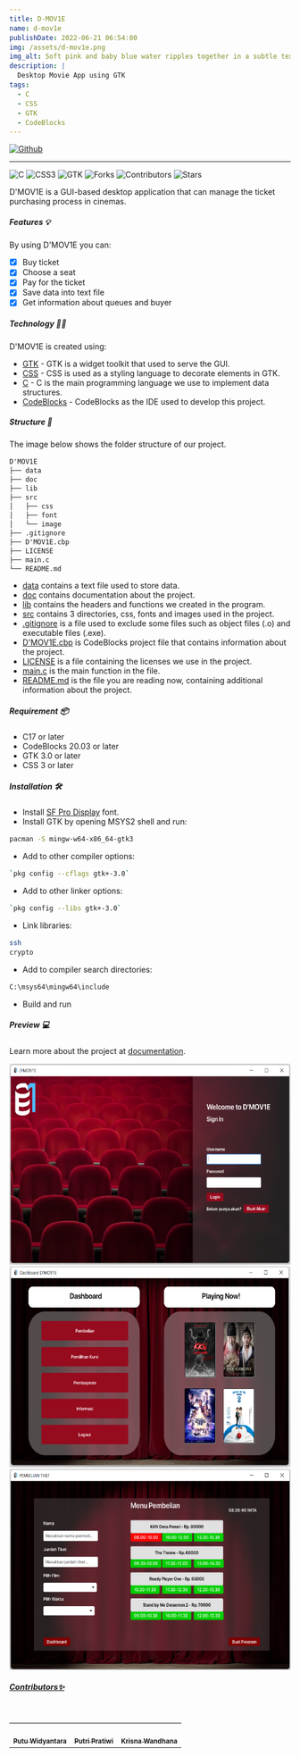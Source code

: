 ```yaml
---
title: D-MOV1E
name: d-mov1e
publishDate: 2022-06-21 06:54:00
img: /assets/d-mov1e.png
img_alt: Soft pink and baby blue water ripples together in a subtle texture.
description: |
  Desktop Movie App using GTK
tags:
  - C
  - CSS
  - GTK
  - CodeBlocks
---
```


<div style="display: flex; align-items: start;">
  <a href="https://github.com/putuwaw/d-mov1e" target="_blank" style="margin-right: .5em;">
    <img src="https://img.shields.io/badge/repository-121013?style=for-the-badge&logo=github&logoColor=white" alt="Github" />
  </a>
</div>
<hr>

![C](https://img.shields.io/badge/c-%2300599C.svg?style=for-the-badge&logo=c&logoColor=white)
![CSS3](https://img.shields.io/badge/css3-%231572B6.svg?style=for-the-badge&logo=css3&logoColor=white)
![GTK](https://img.shields.io/badge/GTK-222222.svg?style=for-the-badge&logo=GTK&logoColor=7FE719)
![Forks](https://img.shields.io/github/forks/putuwaw/d-mov1e?style=for-the-badge)
![Contributors](https://img.shields.io/github/contributors/putuwaw/d-mov1e?style=for-the-badge)
![Stars](https://img.shields.io/github/stars/putuwaw/d-mov1e?style=for-the-badge)

D'MOV1E is a GUI-based desktop application that can manage the ticket purchasing process in cinemas.

##### Features 💡

By using D'MOV1E you can:

- [x] Buy ticket
- [x] Choose a seat
- [x] Pay for the ticket
- [x] Save data into text file
- [x] Get information about queues and buyer

##### Technology 👨‍💻

D'MOV1E is created using:

- [GTK](https://www.gtk.org/) - GTK is a widget toolkit that used to serve the GUI.
- [CSS](https://www.w3.org/TR/CSS/#css) - CSS is used as a styling language to decorate elements in GTK.
- [C](https://www.open-std.org/jtc1/sc22/wg14/) - C is the main programming language we use to implement data structures.
- [CodeBlocks](https://www.codeblocks.org/) - CodeBlocks as the IDE used to develop this project.

##### Structure 📂

The image below shows the folder structure of our project.

```
D'MOV1E
├── data
├── doc
├── lib
├── src
│   ├── css
│   ├── font
│   └── image
├── .gitignore
├── D'MOV1E.cbp
├── LICENSE
├── main.c
└── README.md
```

- [data](https://github.com/putuwaw/d-mov1e/tree/main/data/) contains a text file used to store data.
- [doc](https://github.com/putuwaw/d-mov1e/tree/main/doc/) contains documentation about the project.
- [lib](https://github.com/putuwaw/d-mov1e/tree/main/lib/) contains the headers and functions we created in the program.
- [src](https://github.com/putuwaw/d-mov1e/tree/main/src/) contains 3 directories, css, fonts and images used in the project.
- [.gitignore](https://github.com/putuwaw/d-mov1e/tree/main/.gitignore) is a file used to exclude some files such as object files (.o) and executable files (.exe).
- [D'MOV1E.cbp](https://github.com/putuwaw/d-mov1e/tree/main/D'MOV1E.cbp) is CodeBlocks project file that contains information about the project.
- [LICENSE](https://github.com/putuwaw/d-mov1e/tree/main/LICENSE) is a file containing the licenses we use in the project.
- [main.c](https://github.com/putuwaw/d-mov1e/tree/main/main.c) is the main function in the file.
- [README.md](https://github.com/putuwaw/d-mov1e/tree/main/README.md) is the file you are reading now, containing additional information about the project.

##### Requirement 📦

- C17 or later
- CodeBlocks 20.03 or later
- GTK 3.0 or later
- CSS 3 or later

##### Installation 🛠️

- Install [SF Pro Display](https://github.com/putuwaw/d-mov1e/tree/main/src/font) font.
- Install GTK by opening MSYS2 shell and run:

```bash
pacman -S mingw-w64-x86_64-gtk3
```

- Add to other compiler options:

```bash
`pkg config --cflags gtk+-3.0`
```

- Add to other linker options:

```bash
`pkg config --libs gtk+-3.0`
```

- Link libraries:

```bash
ssh
crypto
```

- Add to compiler search directories:

```bash
C:\msys64\mingw64\include
```

- Build and run

##### Preview 💻

Learn more about the project at [documentation](https://github.com/putuwaw/d-mov1e/tree/main/doc).

<p align="center">
 <a href="https://github.com/putuwaw/d-mov1e/blob/main/doc/doc_sign_in.png"><img src="https://github.com/putuwaw/d-mov1e/blob/main/doc/doc_sign_in.png?raw=true" height="360px" width="640px;" alt="Sign In"/>
 <a href="https://github.com/putuwaw/d-mov1e/blob/main/doc/doc_dashboard.png"><img src="https://github.com/putuwaw/d-mov1e/blob/main/doc/doc_dashboard.png?raw=true" height="360px" width="640px;" alt="Dashboard"/>
 <a href="https://github.com/putuwaw/d-mov1e/blob/main/doc/doc_dashboard_pembelian.png"><img src="https://github.com/putuwaw/d-mov1e/blob/main/doc/doc_dashboard_pembelian.png?raw=true" height="360px" width="640px;" alt="Dashboard Pembelian"/>
</p>

##### Contributors✨

<br>
<table align="center">
  <tr>
    <td align="center"><a href="https://github.com/putuwaw"><img src="https://avatars.githubusercontent.com/u/90038606?v=4" width="150px;" alt=""/><br><sub><b>Putu Widyantara</b></sub></td> 
    <td align="center"><a href="https://github.com/putrip3"><img src="https://avatars.githubusercontent.com/u/103046943?v=4" width="150px;" alt=""/><br><sub><b>Putri Pratiwi</b></sub></td> 
    <td align="center"><a href="https://github.com/krisnawandhana"><img src="https://avatars.githubusercontent.com/u/102802614?v=4" width="150px;" alt=""/><br><sub><b>Krisna Wandhana</b></sub></td>
  </tr>
</table>
